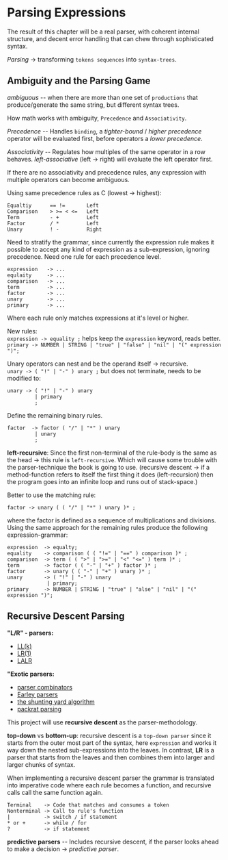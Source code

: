 # Parsing Expressions

The result of this chapter will be a real parser, with coherent internal
structure, and decent error handling that can chew through sophisticated syntax.

_Parsing_ -> transforming `tokens sequences` into `syntax-trees`.


## Ambiguity and the Parsing Game

_ambiguous_ -- when there are more than one set of `productions` that
produce/generate the same string, but different syntax trees.

How math works with ambiguity, `Precedence` and `Associativity`.

_Precedence_ -- Handles `binding`, a _tighter-bound_ / _higher precedence_
operator will be evaluated first, before operators a _lower precedence_.

_Associativity_ -- Regulates how multiples of the same operator in a row
behaves. _left-associative_ (left -> right) will evaluate the left operator
first.

If there are no associativity and precedence rules, any expression with multiple
operators can become ambiguous.

Using same precedence rules as C (lowest -> highest):
```
Equaltiy      == !=       Left
Comparison    > >= < <=   Left
Term          - +         Left
Factor        / *         Left
Unary         ! -         Right
```

Need to stratify the grammar, since currently the expression rule makes it
possible to accept any kind of expression as a sub-expression, ignoring
precedence. Need one rule for each precedence level.

```
expression   -> ...
equlaity     -> ...
comparison   -> ...
term         -> ...
factor       -> ...
unary        -> ...
primary      -> ...
```

Where each rule only matches expressions at it's level or higher.

New rules:  
`expression -> equality ;` helps keep the `expression` keyword, reads better.  
`primary -> NUMBER | STRING | "true" | "false" | "nil" | "(" expression ")";`  

Unary operators can nest and be the operand itself -> recursive.  
`unary -> ( "!" | "-" ) unary ;`
but does not terminate, needs to be modified to:
```
unary -> ( "!" | "-" ) unary
         | primary
         ;
```

Define the remaining binary rules.
```
factor  -> factor ( "/" | "*" ) unary
         | unary
         ;
```

__left-recursive__: Since the first non-terminal of the rule-body is the same as
the head -> this rule is `left-recursive`. Which will cause some trouble with
the parser-technique the book is going to use. (recursive descent -> if a
method-function refers to itself the first thing it does (left-recursion) then
the program goes into an infinite loop and runs out of stack-space.)

Better to use the matching rule:
```
factor -> unary ( ( "/" | "*" ) unary )* ;
```
where the factor is defined as a sequence of multiplications and divisions.
Using the same approach for the remaining rules produce the following
expression-grammar:
```
expression  -> equalty;
equality    -> comparison ( ( "!=" | "==" ) comparison )* ;
comparison  -> term ( ( ">" | ">=" | "<" "<=" ) term )* ;
term        -> factor ( ( "-" | "+" ) factor )* ;
factor      -> unary ( ( "-" | "+" ) unary )* ;
unary       -> ( "!" | "-" ) unary
             | primary;
primary     -> NUMBER | STRING | "true" | "alse" | "nil" | "(" expression ")";
```


## Recursive Descent Parsing

__"L/R" - parsers:__
* [LL(k)](https://en.wikipedia.org/wiki/LL_parser)
* [LR(1)](https://en.wikipedia.org/wiki/LR_parser)
* [LALR](https://en.wikipedia.org/wiki/LALR_parser)

__"Exotic parsers:__
* [parser combinators](https://en.wikipedia.org/wiki/Parser_combinator)
* [Earley parsers](https://en.wikipedia.org/wiki/Earley_parser)
* [the shunting yard algorithm](https://en.wikipedia.org/wiki/Shunting-yard_algorithm)
* [packrat parsing](https://en.wikipedia.org/wiki/Parsing_expression_grammar)


This project will use __recursive descent__ as the parser-methodology.

__top-down__ vs __bottom-up__: recursive descent is a `top-down parser` since it
starts from the outer most part of the syntax, here `expression` and works it
way down the nested sub-expressions into the leaves. In contrast, __LR__ is a
parser that starts from the leaves and then combines them into larger and larger
chunks of syntax.

When implementing a recursive descent parser the grammar is translated into
imperative code where each rule becomes a function, and recursive calls call the
same function again.
```
Terminal    -> Code that matches and consumes a token
Nonterminal -> Call to rule's function
|           -> switch / if statement
* or +      -> while / for
?           -> if statement
```

__predictive parsers__ -- Includes recursive descent, if the parser looks ahead
to make a decision -> _predictive parser_.
